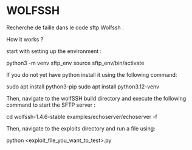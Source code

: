 # WOLFSSH

Recherche de faille dans le code sftp Wolfssh .

How it works ?

start with setting up the environment :

python3 -m venv sftp_env
source sftp_env/bin/activate

If you do not yet have python install it using the following command:

sudo apt install python3-pip
sudo apt install python3.12-venv

Then, navigate to the wolfSSH build directory and execute the following command to start the SFTP server :

cd wolfssh-1.4.6-stable
examples/echoserver/echoserver -f

Then, navigate to the exploits directory and run a file using:

python <exploit_file_you_want_to_test>.py